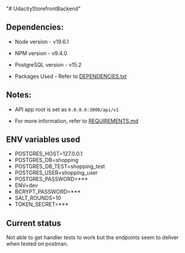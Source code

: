 "# UdacityStorefrontBackend" 

## Dependencies:
- Node version - v19.6.1
- NPM version - v9.4.0
- PostgreSQL version - v15.2

- Packages Used - Refer to [DEPENDENCIES.txt](./DEPENDENCIES.txt)

## Notes:

- API app root is set as `0.0.0.0:3000/api/v1`

- For more information, refer to [REQUIREMENTS.md](./REQUIREMENTS.md)

## ENV variables used
- POSTGRES_HOST=127.0.0.1
- POSTGRES_DB=shopping
- POSTGRES_DB_TEST=shopping_test
- POSTGRES_USER=shopping_user
- POSTGRES_PASSWORD=***
- ENV=dev
- BCRYPT_PASSWORD=***
- SALT_ROUNDS=10
- TOKEN_SECRET=***

## Current status
Not able to get handler tests to work but the endpoints seem to deliver when tested on postman.